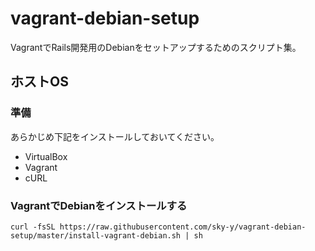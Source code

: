 # vagrant-debian-setup

VagrantでRails開発用のDebianをセットアップするためのスクリプト集。

## ホストOS
### 準備

あらかじめ下記をインストールしておいてください。

- VirtualBox
- Vagrant
- cURL

### VagrantでDebianをインストールする

    curl -fsSL https://raw.githubusercontent.com/sky-y/vagrant-debian-setup/master/install-vagrant-debian.sh | sh

